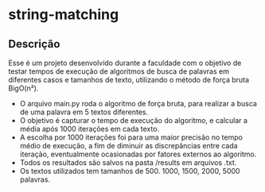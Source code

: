# string-matching
## Descrição
Esse é um projeto desenvolvido durante a faculdade com o objetivo de testar tempos de execução de algoritmos de busca de palavras em diferentes casos e tamanhos de texto, utilizando o método de força bruta BigO(n²).

- O arquivo main.py roda o algoritmo de força bruta, para realizar a busca de uma palavra em 5 textos diferentes.
- O objetivo é capturar o tempo de execução do algoritmo, e calcular a média após 1000 iterações em cada texto.
- A escolha por 1000 iterações foi para uma maior precisão no tempo médio de execução, a fim de diminuir as discrepâncias entre cada iteração, eventualmente ocasionadas por fatores externos ao algoritmo.
- Todos os resultados são salvos na pasta /results em arquivos .txt.
- Os textos utilizados tem tamanhos de 500. 1000, 1500, 2000, 5000 palavras.
